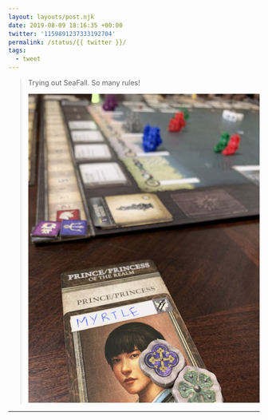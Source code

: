 ```yaml
---
layout: layouts/post.njk
date: 2019-08-09 18:16:35 +00:00
twitter: '1159891237333192704'
permalink: /status/{{ twitter }}/
tags: 
  - tweet
---
```


> Trying out SeaFall. So many rules! 
> 
> ![A player card named Myrtle in front of a tabletop game with tiny boats.](/img/1159891237333192704-EBjC3nqUwAE9LLh.jpg)

---
